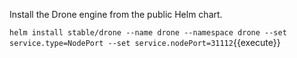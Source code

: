 Install the Drone engine from the public Helm chart.

`helm install stable/drone --name drone --namespace drone --set service.type=NodePort --set service.nodePort=31112`{{execute}}
